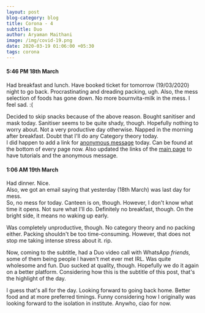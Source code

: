 ```yaml
---
layout: post
blog-category: blog
title: Corona - 4
subtitle: Duo
author: Aryaman Maithani
image: /img/covid-19.png
date: 2020-03-19 01:06:00 +05:30
tags: corona
---
```

#### 5:46 PM 18th March
Had breakfast and lunch. Have booked ticket for tomorrow (19/03/2020) night to go back. Procrastinating and dreading packing, ugh. Also, the mess selection of foods has gone down. No more bournvita-milk in the mess. I feel sad. :(  

Decided to skip snacks because of the above reason. Bought sanitiser and mask today. Sanitiser seems to be quite shady, though. Hopefully nothing to worry about. Not a very productive day otherwise. Napped in the morning after breakfast. Doubt that I'll do any Category theory today.  
I did happen to add a link for [anonymous message](https://forms.gle/faFYkmjNnevF5nBK9) today. Can be found at the bottom of every page now. Also updated the links of the [main page](/) to have tutorials and the anonymous message.  

#### 1:06 AM 19th March
Had dinner. Nice.  
Also, we got an email saying that yesterday (18th March) was last day for mess.  
So, no mess for today. Canteen is on, though. However, I don't know what time it opens. Not sure what I'll do. Definitely no breakfast, though. On the bright side, it means no waking up early.  

Was completely unproductive, though. No category theory and no packing either. Packing shouldn't be too time-consuming. However, that does not stop me taking intense stress about it. rip.  
  
Now, coming to the subtitle, had a Duo video call with WhatsApp _friends,_ some of them being people I haven't met ever met IRL. Was quite wholesome and fun. Duo sucked at quality, though. Hopefully we do it again on a better platform. Considering how this is the subtitle of this post, that's the highlight of the day.  

I guess that's all for the day. Looking forward to going back home. Better food and at more preferred timings. Funny considering how I originally was looking forward to the isolation in institute. Anywho, ciao for now.